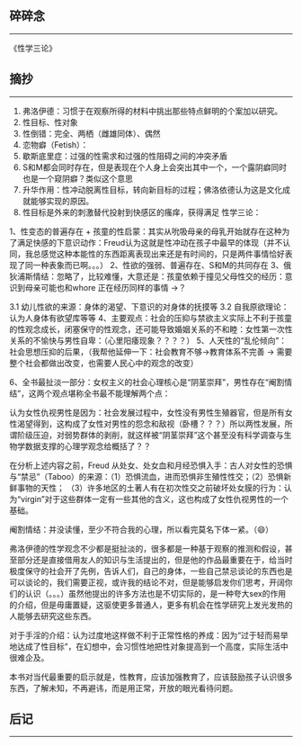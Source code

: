 ## 碎碎念
----

《性学三论》

## 摘抄
----


1. 弗洛伊德：习惯于在观察所得的材料中挑出那些特点鲜明的个案加以研究。
2. 性目标、性对象
3. 性倒错：完全、两栖（雌雄同体）、偶然
4. 恋物癖（Fetish）：
5. 歇斯底里症：过强的性需求和过强的性阻碍之间的冲突矛盾
6. S和M都会同时存在，但是表现在个人身上会突出其中一个，一个露阴癖同时也是一个窥阴癖？类似这个意思
7. 升华作用：性冲动脱离性目标，转向新目标的过程；佛洛依德认为这是文化成就能够实现的原因。
8. 性目标是外来的刺激替代投射到快感区的瘙痒，获得满足
性学三论：

1、性变态的普遍存在 + 孩童的性启蒙：其实从吮吸母亲的母乳开始就存在这种为了满足快感的下意识动作：Freud认为这就是性冲动在孩子中最早的体现（并不认同，我总感觉这种本能性的东西距离表现出来还是有时间的，只是两件事情恰好表现了同一种表象而已啊。。。）
2、性欲的强弱、普遍存在、S和M的共同存在
3、俄狄浦斯情结：忽略了，比较难懂，大意还是：孩童依赖于撞见父母性交的经历：意识到母亲可能也和whore 正在经历同样的事情 ->？

3.1 幼儿性欲的来源：身体的渴望、下意识的对身体的抚摸等
3.2 自我原欲理论：认为人身体有欲望库等等
4、主要观点：社会的压抑与禁欲主义实际上不利于孩童的性观念成长，闭塞保守的性观念，还可能导致婚姻关系的不和睦：女性第一次性关系的不愉快与男性自卑：（心里阳痿现象？？？？）
5、人天性的“乱伦倾向”：社会思想压抑的后果，（我帮他延伸一下：社会教育不够->教育体系不完善 -> 需要整个社会都做出改变，也需要人民心中的观念的改变）

6、全书最扯淡一部分：女权主义的社会心理核心是“阴茎崇拜”，男性存在“阉割情结”，这两个观点堪称全书最不能理解两个点：

认为女性仇视男性是因为：社会发展过程中，女性没有男性生殖器官，但是所有女性渴望得到，这构成了女性对男性的怨念和敌视（卧槽？？？）所以两性发展，所谓阶级压迫，对弱势群体的剥削，就这样被“阴茎崇拜”这个甚至没有科学调查与生物学数据支撑的心理学观念给概括了？？

在分析上述内容之前，Freud 从处女、处女血和月经恐惧入手：古人对女性的恐惧与“禁忌”（Taboo）的来源：（1）恐惧流血，进而恐惧非生殖性性交；（2）恐惧新鲜事物的天性； （3）许多地区的土著人有在初次性交之前破坏处女膜的行为：认为“virgin”对于这些群体一定有一些其他的含义，这也构成了女性仇视男性的一个基础。

阉割情结：并没读懂，至少不符合我的心理，所以看完莫名下体一紧。（😄）

弗洛伊德的性学观念不少都是挺扯淡的，很多都是一种基于观察的推测和假设，甚至部分还是直接借用友人的知识与生活提出的，但是他的作品最重要在于，给当时极度保守的社会开了先例，告诉人们，自己的身体，一些自己禁忌谈论的东西也是可以谈论的，我们需要正视，或许我的结论不对，但是能够启发你们思考，开阔你们的认识（。。。）虽然他提出的许多方法也是不切实际的，是一种夸大sex的作用的介绍，但是毋庸置疑，这驱使更多普通人，更多有机会在性学研究上发光发热的人能够去研究这些东西。

对于手淫的介绍：认为过度地这样做不利于正常性格的养成：因为“过于轻而易举地达成了性目标”，在幻想中，会习惯性地把性对象提高到一个高度，实际生活中很难企及。

本书对当代最重要的启示就是，性教育，应该加强教育了，应该鼓励孩子认识很多东西，了解未知，不再避讳，而是用正常，开放的眼光看待问题。



## 后记
-----